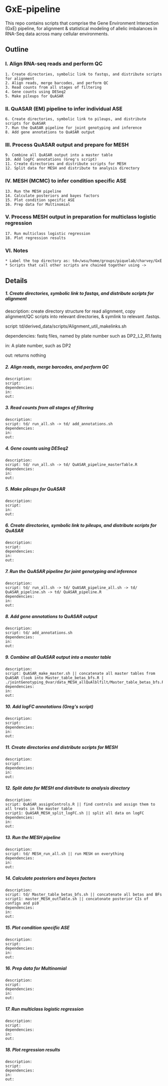 # GxE-pipeline

This repo contains scripts that comprise the Gene Environment Interaction (GxE) pipeline, for alignment & statistical modeling of allelic imbalances in RNA-Seq data across many cellular environments.

## Outline
### I. Align RNA-seq reads and perform QC
    1. Create directories, symbolic link to fastqs, and distribute scripts for alignment
    2. Align reads, merge barcodes, and perform QC
    3. Read counts from all stages of filtering
    4. Gene counts using DESeq2
    5. Make pileups for QuASAR
### II. QuASAR (EM) pipeline to infer individual ASE
    6. Create directories, symbolic link to pileups, and distribute scripts for QuASAR
    7. Run the QuASAR pipeline for joint genotyping and inference   
    8. Add gene annotations to QuASAR output
### III. Process QuASAR output and prepare for MESH 
    9. Combine all QuASAR output into a master table
    10. Add logFC annotations (Greg's script)
    11. Create directories and distribute scripts for MESH	
    12. Split data for MESH and distribute to analysis directory
### IV. MESH (MCMC) to infer condition specific ASE
    13. Run the MESH pipeline
    14. Calculate posteriors and bayes factors
    15. Plot condition specific ASE
    16. Prep data for Multinomial
### V. Process MESH output in preparation for multiclass logistic regression
    17. Run multiclass logistic regression
    18. Plot regression results
### VI. Notes
    * Label the top directory as: td=/wsu/home/groups/piquelab/charvey/GxE
    * Scripts that call other scripts are chained together using ->

## Details
##### 1. Create directories, symbolic link to fastqs, and distribute scripts for alignment
description: create directory structure for read alignment, copy alignment/QC scripts
                 into relevant directories, & symlink to relevant .fastqs.

script: td/derived_data/scripts/Alignment_util_makelinks.sh 

dependencies: fastq files, named by plate number such as DP2_<things here>L2_R1.fastq 

in: A plate number, such as DP2

out: returns nothing

##### 2. Align reads, merge barcodes, and perform QC 
    description:
    script:  
    dependencies:
    in:
    out:

##### 3. Read counts from all stages of filtering
    description:
    script: td/ run_all.sh -> td/ add_annotations.sh  
    dependencies:
    in:
    out:

##### 4. Gene counts using DESeq2
    description:
    script: td/ run_all.sh -> td/ QuASAR_pipeline_masterTable.R 
    dependencies:
    in:
    out:

##### 5. Make pileups for QuASAR
    description: 
    script: 
    in:
    out:

##### 6. Create directories, symbolic link to pileups, and distribute scripts for QuASAR
    description: 
    script: 
    dependencies:
    in:
    out:

##### 7. Run the QuASAR pipeline for joint genotyping and inference
    description: 
    script: td/ run_all.sh -> td/ QuASAR_pipeline_all.sh -> td/ QuASAR_pipeline.sh -> td/ QuASAR_pipeline.R
    dependencies:
    in:
    out:

##### 8. Add gene annotations to QuASAR output
    description: 
    script: td/ add_annotations.sh 
    dependencies:
    in:
    out:

##### 9. Combine all QuASAR output into a master table
    description: 
    script: QuASAR_make_master.sh || concatenate all master tables from QuASAR (look into Master_table_betas_bfs.R | ./jointGenotyping_0var/data_MESH_allQuAlblfilt/Master_table_betas_bfs.R) 
    dependencies:
    in:
    out:

##### 10. Add logFC annotations (Greg's script)
    description:  
    script: 
    dependencies:
    in:
    out:


##### 11. Create directories and distribute scripts for MESH
    description: 
    script: 
    dependencies:
    in:
    out:

##### 12. Split data for MESH and distribute to analysis directory
    description: 
    script: QuASAR_assignControls.R || find controls and assign them to all treats in the master table
    script1: QuASAR_MESH_split_logFC.sh || split all data on logFC 
    dependencies:
    in:
    out:

##### 13. Run the MESH pipeline
    description: 
    script: td/ MESH_run_all.sh || run MESH on everything
    dependencies:
    in:
    out:

##### 14. Calculate posteriors and bayes factors
    description: 
    script: td/ Master_table_betas_bfs.sh || concatenate all betas and BFs 
    script1: master_MESH_outTable.sh || concatonate posterior CIs of configs and pi0
    dependencies:
    in:
    out:

##### 15. Plot condition specific ASE
    description: 
    script: 
    dependencies:
    in:
    out:

##### 16. Prep data for Multinomial
    description: 
    script: 
    dependencies:
    in:
    out:

##### 17. Run multiclass logistic regression
    description: 
    script: 
    dependencies:
    in:
    out:

##### 18. Plot regression results 
    description: 
    script: 
    dependencies:
    in:
    out:



